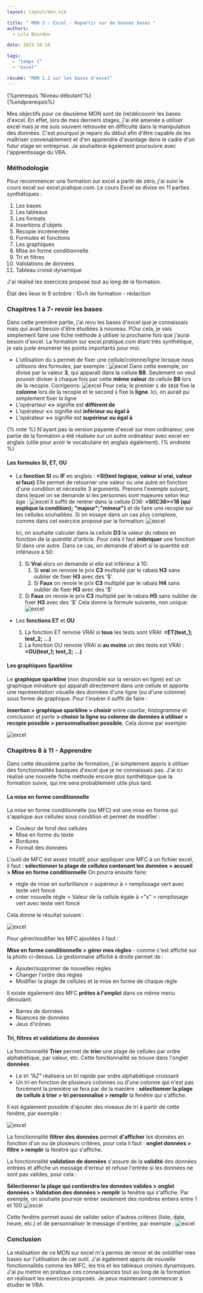 ```yaml
---
layout: layout/mon.njk

title: " MON 2 : Excel - Repartir sur de bonnes bases "
authors:
  - Lola Bourdon

date: 2023-10-18

tags: 
  - "temps 1"
  - "excel"

résumé: "MON 1.2 sur les bases d'excel"
---
```


{%prerequis 'Niveau débutant'%}  
{%endprerequis%}

Mes objectifs pour ce deuxième MON sont de (re)découvrir les bases d'excel. En effet, lors de mes derniers stages, j'ai été amenée a utiliser excel mais je me suis souvent retrouvée en difficulté dans la manipulation des données. C'est pourquoi je repars du début afin d'être capable de les maîtriser convenablement et d'en apprendre d'avantage dans le cadre d'un futur stage en entreprise. Je souhaiterai également poursuivre avec l'apprentissage du VBA.

### Méthodologie

Pour recommencer une formation sur excel a partir de zéro, j'ai suivi le cours excel sur excel.pratique.com. Le cours Excel se divise en 11 parties synthétiques :

1. Les bases
2. Les tableaux
3. Les formats
4. Insertions d'objets
5. Recopie incrémentée
6. Formules et fonctions
7. Les graphiques
8. Mise en forme conditionnelle
9. Tri et filtres
10. Validations de données
11. Tableau croisé dynamique

J'ai réalisé les exercices proposé tout au long de la formation.

État des lieux le 9 octobre : 10+h de formation - rédaction

### Chapitres 1 à 7- revoir les bases

Dans cette première partie, j'ai revu les bases d'excel que je connaissais mais qui avait besoin d'être étudiées à nouveau. POur cela, je vais simplement faire une fiche méthode à utiliser la prochaine fois que j'aurai besoin d'excel. La formation sur excel.pratique.com étant très synthétique, je vais juste énumérer les points importants pour moi.

* L'utilisation du `$` permet de fixer une cellule/colonne/ligne lorsque nous utilisons des formules, par exemple :
![excel](EXCEL2.png)
Dans cette exemple, on divise par la valeur **3**, qui apparaît dans la cellule **B8**. Seulement on veut pouvoir diviser à chaque fois par cette **même valeur** de cellule **B8** lors de la recopie. Corrigeons:
![excel](EXCEL3.png)
Pour cela; le premier `$` de `$B$8` fixe la **colonne** lors de la recopie et le second `$` fixe la **ligne**. Ici,  on aurait pu simplement fixer la ligne
* L'opérarteur **<>** signifie est **différent de**
* L'opérateur **<=** signifie est **inférieur ou égal à**
* L'opérateur **>=** signifie est **supérieur ou égal à**

{% note %}
N'ayant pas la version payante d'excel sur mon ordinateur, une partie de la formation a été réalisée sur un autre  ordinateur avec excel en anglais (utile pour avoir le vocabulaire en anglais également).
{% endnote %}

#### Les formules SI, ET, OU

* La **fonction SI** ou **IF** en anglais : **=SI(test logique, valeur si vrai, valeur si faux)**
    Elle permet de retourner une valeur ou une autre en fonction d'une condition et nécessite 3 arguments.
   Prenons l'exemple suivant, dans lequel on se demande si les personnes sont majeures selon leur âge :
   ![excel](screen_SI_1.png)
   Il suffit de rentrer dans la cellule D36: **=SI(C36>=18 (qui explique la condition); "majeur";"mineur")** et de faire une recopie sur les cellules souhaitées.
  Si on essaye dans un cas plus complexe, comme dans cet exercice proposé par la formation:
  ![excel](screen_SI_2.png)

  Ici, on souhaite calculer dans la cellule **D3** la valeur du *rabais* en fonction de la *quantité d'article*. Pour cela il faut **imbriquer** une fonction SI dans une autre.
Dans ce cas, on demande d'abort si la quantité est inférieure à 50:

  1. Si **Vrai** alors on demande si elle est inférieur à 10:
       1. Si **vrai** on renvoie le prix **C3** multiplié par le rabais **H3** sans  oublier de fixer **H3** avec des '$'.
       2. Si **Faux** on revoie le prix **C3** multiplié par le rabais **H4** sans oublier de fixer **H3** avec des '$'
  2. Si **Faux** on revoie le prix **C3** multiplié par le rabais **H5** sans oublier de fixer **H3** avec des '$'
Cela donne la formule suivante, non unique:
    ![excel](formule1.png)

* Les **fonctions  ET** et **OU**
  1. La fonction ET renvoie VRAI si **tous** les tests sont VRAI:  **=ET(test_1; test_2; ...)**
  2. La fonction OU renvoie VRAI si **au moins** un des tests est VRAI : **=OU(test_1; test_2; ...)**

#### Les graphiques Sparkline

Le **graphique sparkline** (non disponible sur la version en ligne) est un graphique miniature qui apparaît directement dans une cellule et apporte une représentation visuelle des données d'une ligne (ou d'une colonne) sous forme de graphique.
Pour l'insérer il suffit de faire :

**insertion > graphique sparkline > choisir** entre *courbe*, *histogramme* et *conclusion et perte* **> choisir la ligne ou colonne de données à utiliser > recopie possible > personnalisation possible.**
Cela donne par exemple:

  ![excel](screen_sparkline.png)

### Chapitres 8 à 11 - Apprendre

Dans cette deuxième partie de formation, j'ai simplement appris à utiliser des fonctionnalités basiques d'excel que je ne connaissais pas. J'ai ici réalisé une nouvelle fiche méthode encore plus synthétique que la formation suivie,  qui me sera probablement utile plus tard.

#### La mise en forme conditionnelle

La mise en forme conditionnelle (ou MFC) est une mise en forme qui s'applique aux cellules sous condition et permet de modifier :

* Couleur de fond des cellules
* Mise en forme du texte
* Bordures
* Format des données

L'outil de MFC ést assez intuitif, pour appliquer une MFC à un fichier excel, il faut :
**sélectionner la plage de cellules contenant les données > accueil > Mise en forme conditionnelle**
On pourra ensuite faire:

* règle de mise en surbrillance > supérieur à > remplissage vert avec texte vert foncé
* créer nouvelle règle  > Valeur de la cellule égale à ="x" > remplissage vert avec texte vert foncé

Cela donne le résultat suivant :

![excel](screen_MFC.png)

Pour gérer/modifier les MFC ajoutées il faut :

**Mise en forme conditionnelle > gérer mes règles** - comme c'est affiché sur la photo ci-dessus.
Le gestionnaire affiché à droite permet de :

* Ajouter/supprimer de nouvelles règles
* Changer l'ordre des règles
* Modifier la plage de cellules et la mise en forme de chaque règle

Il existe également des MFC **prêtes à l'emploi** dans ce même menu déroulant:

* Barres de données
* Nuances de données
* Jeux d'icônes

#### Tri, filtres et validations de données

La fonctionnalité **Trier** permet de **trier** une plage de cellules par ordre alphabétique, par valeur, etc. Cette fonctionnalité se trouve dans l'onglet **données**

* Le tri *"AZ"* réalisera un tri rapide par ordre alphabétique croissant
* Un tri en fonction de plusieurs colonnes ou d'une colonne qui n'est pas forcément la première se fera par de la manière : **sélectionner la plage de cellule à trier > tri personnalisé > remplir** la fenêtre qui s'affiche.
  
Il est également possible d'ajouter des niveaux de tri à partir de cette fenêtre, par exemple :

![excel](screen_tri2.png)

La fonctionnalité **filtrer des données** permet **d'afficher** les données en fonction d'un ou de plusieurs critères, pour cela il faut : **onglet données > filtre > remplir** la fenêtre qui s'affiche.

La fonctionnalité **validation de données** s'assure de la **validité** des données entrées et affiche un message d'erreur et refuse l'entrée si les données ne sont pas valides, pour cela :

**Sélectionner la plage qui contiendra les données valides > onglet données > Validation des données > remplir** la fenêtre qui s'affiche.
Par exemple, on souhaite pourvoir entrer seulement des nombres entiers entre 1 et 100
![excel](screen_valisation.png)

Cette fenêtre permet aussi de valider selon d'autres critères (liste, date, heure, etc.) et de personnaliser le message d'entrée, par exemple :
![excel](screen_valisation3.png)

### Conclusion

La réalisation de ce MON sur excel m'a permis de revoir et de solidifier mes bases sur l'utilisation de cet outil. J'ai également appris de nouvelle fonctionnalités comme les MFC, les tris et les tableaux croisés dynamiques. J'ai pu mettre en pratique ces connaissances tout au long de la formation en réalisant les exercices proposés. Je peux maintenant commencer à étudier le VBA.
